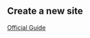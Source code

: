 Create a new site
----------------------------

[Official Guide](http://www.kooboo.com/docs/Kooboo-CMS/Using-samplesite-template)